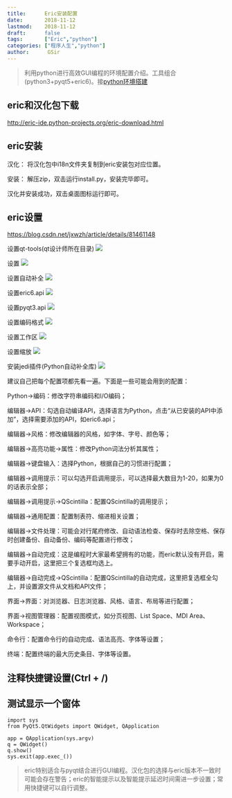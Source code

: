 ```yaml
---
title:      Eric安装配置
date:       2018-11-12
lastmod:    2018-11-12
draft:      false
tags:       ["Eric","python"]
categories: ["程序人生","python"]
author:      GSir
---
```


> 利用python进行高效GUI编程的环境配置介绍。工具组合(python3+pyqt5+eric6)。接[python环境搭建](https://www.gsir.top/post/2018-11-12-python%E7%8E%AF%E5%A2%83%E6%90%AD%E5%BB%BA/)

<!--more-->

## eric和汉化包下载

http://eric-ide.python-projects.org/eric-download.html

## eric安装

汉化： 将汉化包中i18n文件夹复制到eric安装包对应位置。

安装： 解压zip，双击运行install.py，安装完毕即可。

汉化并安装成功，双击桌面图标运行即可。

## eric设置

https://blog.csdn.net/jxwzh/article/details/81461148

设置qt-tools(qt设计师所在目录)
![](https://img-blog.csdn.net/20180509143506110)

设置
![](https://img-blog.csdn.net/20180509143605825)

设置自动补全
![](https://img-blog.csdn.net/20180509143716855)

设置eric6.api
![](https://img-blog.csdn.net/20180509143716855)

设置pyqt3.api
![](https://img-blog.csdn.net/20180509151325378)

设置编码格式
![](https://img-blog.csdn.net/20180509151455911)

设置工作区
![](https://img-blog.csdn.net/2018050915160911)

设置缩放
![](https://img-blog.csdn.net/20180509151920308)

安装jedi插件(Python自动补全库)
![](https://img-blog.csdn.net/20180509152501126)


建议自己把每个配置项都先看一遍。下面是一些可能会用到的配置：

Python->编码：修改字符串编码和I/O编码；

编辑器->API：勾选自动编译API，选择语言为Python，点击“从已安装的API中添加”，选择需要添加的API，如eric6.api；

编辑器->风格：修改编辑器的风格，如字体、字号、颜色等；

编辑器->高亮功能->属性：修改Python词法分析其属性；

编辑器->键盘输入：选择Python，根据自己的习惯进行配置；

编辑器->调用提示：可以勾选开启调用提示，可以选择最大数目为1-20，如果为0的话表示全部；

编辑器->调用提示->QScintilla：配置QScintilla的调用提示；

编辑器->通用配置：配置制表符、缩进相关设置；

编辑器->文件处理：可能会对行尾府修改、自动语法检查、保存时去除空格、保存时创建备份、自动备份、编码等配置进行修改；

编辑器->自动完成：这是编程时大家最希望拥有的功能，而eric默认没有开启，需要手动开启，这里把三个复选框均选上。

编辑器->自动完成->QScintilla：配置QScintilla的自动完成，这里把复选框全勾上，并设置源文件从文档和API文件；

界面->界面：对浏览器、日志浏览器、风格、语言、布局等进行配置；

界面->视图管理器：配置视图模式，如分页视图、List Space、MDI Area、Workspace；

命令行：配置命令行的自动完成、语法高亮、字体等设置；

终端：配置终端的最大历史条目、字体等设置。

## 注释快捷键设置(Ctrl + /)



## 测试显示一个窗体

```
import sys
from PyQt5.QtWidgets import QWidget, QApplication

app = QApplication(sys.argv)
q = QWidget()
q.show()
sys.exit(app.exec_())
```

> eric特别适合与pyqt结合进行GUI编程。汉化包的选择与eric版本不一致时可能会存在警告；eric的智能提示以及智能提示延迟时间需进一步设置；常用快捷键可以自行调整。
